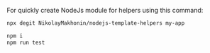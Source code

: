 For quickly create NodeJs module for helpers using this command:

```bash
npx degit NikolayMakhonin/nodejs-template-helpers my-app
```

```bash
npm i
npm run test
```
